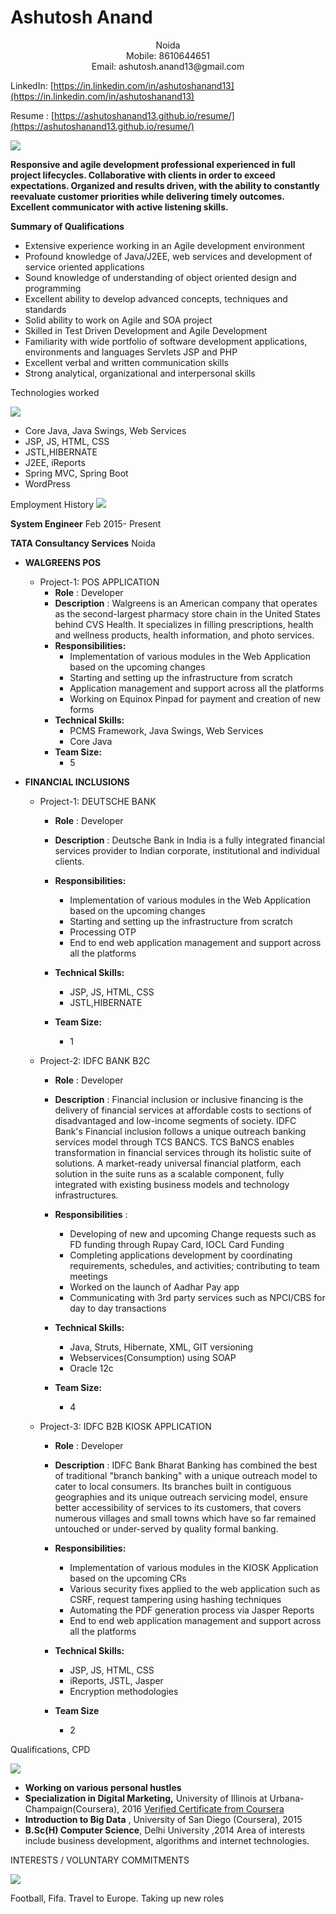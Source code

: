 # **Ashutosh Anand**

<p align="center"> Noida <br/> Mobile: 8610644651 <br/> Email: ashutosh.anand13@gmail.com</p>


LinkedIn: [https://in.linkedin.com/in/ashutoshanand13](https://in.linkedin.com/in/ashutoshanand13)

Resume : [https://ashutoshanand13.github.io/resume/](https://ashutoshanand13.github.io/resume/)

![](RackMultipart20200807-4-ecp868_html_ab03a6f56cfde25.gif)

**Responsive and agile development professional experienced in full project lifecycles. Collaborative with clients in order to exceed expectations. Organized and results driven, with the ability to constantly reevaluate customer priorities while delivering timely outcomes. Excellent communicator with active listening skills.**

**Summary of Qualifications**

- Extensive experience working in an Agile development environment
- Profound knowledge of Java/J2EE, web services and development of service oriented applications
- Sound knowledge of understanding of object oriented design and programming
- Excellent ability to develop advanced concepts, techniques and standards
- Solid ability to work on Agile and SOA project
- Skilled in Test Driven Development and Agile Development
- Familiarity with wide portfolio of software development applications, environments and languages Servlets JSP and PHP
- Excellent verbal and written communication skills
- Strong analytical, organizational and interpersonal skills

Technologies worked

![](RackMultipart20200807-4-ecp868_html_ab03a6f56cfde25.gif)

- Core Java, Java Swings, Web Services
- JSP, JS, HTML, CSS
- JSTL,HIBERNATE
- J2EE, iReports
- Spring MVC, Spring Boot
- WordPress

Employment History
 ![](RackMultipart20200807-4-ecp868_html_ab03a6f56cfde25.gif)

**System Engineer** Feb 2015- Present

**TATA Consultancy Services** Noida

- **WALGREENS POS**
  - Project-1: POS APPLICATION
    - **Role** : Developer
    - **Description** : Walgreens is an American company that operates as the second-largest pharmacy store chain in the United States behind CVS Health. It specializes in filling prescriptions, health and wellness products, health information, and photo services.
    - **Responsibilities:**
      - Implementation of various modules in the Web Application based on the upcoming changes
      - Starting and setting up the infrastructure from scratch
      - Application management and support across all the platforms
      - Working on Equinox Pinpad for payment and creation of new forms
    - **Technical Skills:**
      - PCMS Framework, Java Swings, Web Services
      - Core Java
    - **Team Size:**
      - 5

- **FINANCIAL INCLUSIONS**
  - Project-1: DEUTSCHE BANK
    - **Role** : Developer
    - **Description** : Deutsche Bank in India is a fully integrated financial services provider to Indian corporate, institutional and individual clients.

    - **Responsibilities:**
      - Implementation of various modules in the Web Application based on the upcoming changes
      - Starting and setting up the infrastructure from scratch
      - Processing OTP
      - End to end web application management and support across all the platforms
    - **Technical Skills:**
      - JSP, JS, HTML, CSS
      - JSTL,HIBERNATE
    - **Team Size:**
      - 1

  - Project-2: IDFC BANK B2C
    - **Role** : Developer
    - **Description** : Financial inclusion or inclusive financing is the delivery of financial services at affordable costs to sections of disadvantaged and low-income segments of society. IDFC Bank&#39;s Financial inclusion follows a unique outreach banking services model through TCS BANCS. TCS BaNCS enables transformation in financial services through its holistic suite of solutions. A market-ready universal financial platform, each solution in the suite runs as a scalable component, fully integrated with existing business models and technology infrastructures.

    - **Responsibilities** :
      - Developing of new and upcoming Change requests such as FD funding through Rupay Card, IOCL Card Funding
      - Completing applications development by coordinating requirements, schedules, and activities; contributing to team meetings
      - Worked on the launch of Aadhar Pay app
      - Communicating with 3rd party services such as NPCI/CBS for day to day transactions

    - **Technical Skills:**
      - Java, Struts, Hibernate, XML, GIT versioning
      - Webservices(Consumption) using SOAP
      - Oracle 12c
    - **Team Size:**
      - 4

  - Project-3: IDFC B2B KIOSK APPLICATION
    - **Role** : Developer
    - **Description** : IDFC Bank Bharat Banking has combined the best of traditional &quot;branch banking&quot; with a unique outreach model to cater to local consumers. Its branches built in contiguous geographies and its unique outreach servicing model, ensure better accessibility of services to its customers, that covers numerous villages and small towns which have so far remained untouched or under-served by quality formal banking.

    - **Responsibilities:**
      - Implementation of various modules in the KIOSK Application based on the upcoming CRs
      - Various security fixes applied to the web application such as CSRF, request tampering using hashing techniques
      - Automating the PDF generation process via Jasper Reports
      - End to end web application management and support across all the platforms
    - **Technical Skills:**
      - JSP, JS, HTML, CSS
      - iReports, JSTL, Jasper
      - Encryption methodologies
    - **Team Size**
      - 2

Qualifications, CPD

![](RackMultipart20200807-4-ecp868_html_ab03a6f56cfde25.gif)

- **Working on various personal hustles**
- **Specialization in Digital Marketing,** University of Illinois at Urbana-Champaign(Coursera), 2016
[Verified Certificate from Coursera](https://www.coursera.org/account/accomplishments/specialization/6FBHFEAZGZ2B)
- **Introduction to Big Data** , University of San Diego (Coursera), 2015
- **B.Sc(H) Computer Science**, Delhi University ,2014
 Area of interests include business development, algorithms and internet technologies.

INTERESTS / VOLUNTARY COMMITMENTS

![](RackMultipart20200807-4-ecp868_html_ab03a6f56cfde25.gif)

Football, Fifa. Travel to Europe. Taking up new roles
